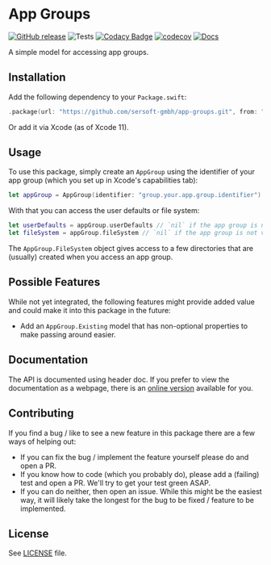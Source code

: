 # App Groups

[![GitHub release](https://img.shields.io/github/release/sersoft-gmbh/app-groups.svg?style=flat)](https://github.com/sersoft-gmbh/app-groups/releases/latest)
![Tests](https://github.com/sersoft-gmbh/app-groups/workflows/Tests/badge.svg)
[![Codacy Badge](https://app.codacy.com/project/badge/Grade/74c834e51f6c42bdba5fdd5718f7bb42)](https://www.codacy.com/gh/sersoft-gmbh/app-groups/dashboard?utm_source=github.com&amp;utm_medium=referral&amp;utm_content=sersoft-gmbh/app-groups&amp;utm_campaign=Badge_Grade)
[![codecov](https://codecov.io/gh/sersoft-gmbh/app-groups/branch/main/graph/badge.svg?token=3FKU261VRC)](https://codecov.io/gh/sersoft-gmbh/app-groups)
[![Docs](https://img.shields.io/badge/-documentation-informational)](https://sersoft-gmbh.github.io/app-groups/documentation/app-groups)

A simple model for accessing app groups.

## Installation

Add the following dependency to your `Package.swift`:
```swift
.package(url: "https://github.com/sersoft-gmbh/app-groups.git", from: "1.0.0"),
```

Or add it via Xcode (as of Xcode 11).

## Usage

To use this package, simply create an `AppGroup` using the identifier of your app group (which you set up in Xcode's capabilities tab):

```swift
let appGroup = AppGroup(identifier: "group.your.app.group.identifier")
```

With that you can access the user defaults or file system:

```swift
let userDefaults = appGroup.userDefaults // `nil` if the app group is not valid.
let fileSystem = appGroup.fileSystem // `nil` if the app group is not valid.
```

The `AppGroup.FileSystem` object gives access to a few directories that are (usually) created when you access an app group.

## Possible Features

While not yet integrated, the following features might provide added value and could make it into this package in the future:

-   Add an `AppGroup.Existing` model that has non-optional properties to make passing around easier.

## Documentation

The API is documented using header doc. If you prefer to view the documentation as a webpage, there is an [online version](https://sersoft-gmbh.github.io/app-groups/documentation/app-groups) available for you.

## Contributing

If you find a bug / like to see a new feature in this package there are a few ways of helping out:

-   If you can fix the bug / implement the feature yourself please do and open a PR.
-   If you know how to code (which you probably do), please add a (failing) test and open a PR. We'll try to get your test green ASAP.
-   If you can do neither, then open an issue. While this might be the easiest way, it will likely take the longest for the bug to be fixed / feature to be implemented.

## License

See [LICENSE](./LICENSE) file.
